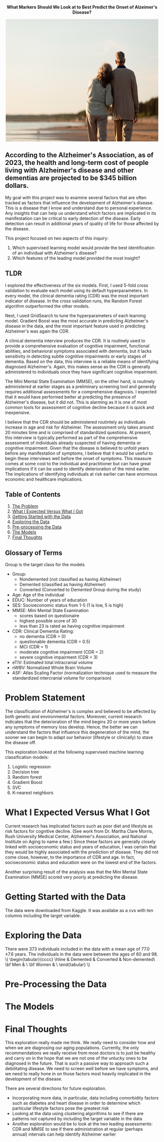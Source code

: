 


<p align="center"><strong> What Markers Should We Look at to Best Predict the Onset of Alzeimer's Disease?</strong></p>
<p align="center">
<img src="/alz/senior_couple.jpg?raw=true" width="500" height="400" alt="My Image">
<span style="font-size: small; text-align: right;">
</p>

## According to the Alzheimer's Association, as of 2023, the health and long-term cost of people living with Alzheimer's disease and other dementias are projected to be $345 billion dollars. 

My goal with this project was to examine several factors that are often tracked as factors that influence the development of Alzheimer's disease. This is a disease that I know and understand due to personal experience. Any insights that can help us understand which factors are implicated in its manifestation can be critical to early detection of the disease. Early detection can result in additional years of quality of life for those affected by the disease. 

This project focused on two aspects of this inquiry:
   1. Which supervised learning model would provide the best identification of an individual with Alzheimer's disease? 
   2. Which features of the leading model provided the most insight?


## TLDR
I explored the effectiveness of the six models. First, I used 5-fold cross validation to evaluate each model using its default hyperparameters. In every model, the clinical dementia rating (CDR) was the most important indicator of disease. In the cross validation runs, the Random Forest algorithm outperformed the other models. 

Next, I used GridSearch to tune the hyperparameters of each learning model. Gradient Boost was the most accurate in predicting Alzheimer's disease in the data, and the most important feature used in predicting Alzheimer's was again the CDR. 

A clinical dementia interview produces the CDR. It is routinely used to provide a comprehensive evaluation of cognitive impairment, functional abilities, and behavioral symptoms associated with dementia, but it lacks sensitivity in detecting subtle cognitive impairments or early stages of dementia. Based on the data, this interview is a reliable means of identifying diagnosed Alzheimer's. Again, this makes sense as the CDR is generally administered to individuals once they have significant cognitive impairment. 

The Mini Mental State Examination (MMSE), on the other hand, is routinely administered at earlier stages as a preliminary screening tool and generally requires additional assessments for a comprehensive diagnosis. I expected that it would have performed better at predicting the presence of Alzheimer's disease, but it did not. This is alarming as it is one of most common tools for assessment of cognitive decline because it is quick and inexpensive. 

I believe that the CDR should be administered routintely as individuals increase in age and risk for Alzheimer. The assessment only takes around 20 minutes time and is comprised of standardized questions.  At present, this interview is typically  performed as part of the comprehensive assessment of individuals already suspected of having dementia or cognitive impairment.  Given that the disease is believed to unfold years before any manifestation of symptoms, I believe that it would be useful to begin these interviews well before the onset of symptoms. This measure comes at some cost to the individual and practitioner but can have great implications if it can be used to identify deterioration of the mind earlier. The implications of identifying individuals at risk earlier can have enormous economic and healthcare implications. 


## Table of Contents

1. [The Problem](#Problem-Statement)
2. [What I Expected Versus What I Got](#What-I-Expected-Versus-What-I-Got)
3. [Getting Started with the Data](#Getting-Started-with-the-Data)
4. [Exploring the Data](#Exploring-the-Data)
5. [Pre-processing the Data](#Pre-processing-the-Data)
6. [The Models](#The-Models)
7. [Final Thoughts](#Final-Thoughts)


## Glossary of Terms

Group is the target class for the models

- Group: 
   - Nondemented (not classified as having Alzheimer)
   - Demented (classified as having Alzheimer)
   - Converted (Converted to Demented Group during the study)
- Age: Age of the individual
- EDUC: Number of years of education 
- SES: Socioeconomic status from 1-5 (1 is low, 5 is high)
- MMSE: Mini Mental State Examination 
    - scores based on questionaire
    - highest possible score of 30
    - less than 23 is rated as having cognitive impairment 
- CDR: Clinical Dementia Rating: 
    - no dementia (CDR = 0)
    - questionable dementia (CDR = 0.5)
    - MCI (CDR = 1)
    - moderate cognitive impairment (CDR = 2)
    - severe cognitive impairment (CDR = 3)
- eTIV: Estimated total intracranial volume
- nWBV: Normalized Whole Brain Volume
- ASF: Atlas Scaling Factor (normalization technique used to measure the standardized intercranial volume for comparison)


# Problem Statement 

The classification of Alzheimer's is complex and believed to be affected by both genetic and environmental factors. Moreover, current research indicates that the deterioration of the mind begins 20 or more years before any symptoms of memory loss develop. Hence, the better we can understand the factors that influence this degeneration of the mind, the sooner we can begin to adapt our behavior (lifestyle or clinically) to stave the disease off. 


This exploration looked at the following supervised machine learning classification models:
1. Logistic regression
2. Decision tree
3. Random forest
4. Gradient Boost
5. SVC
6. K-nearest neighbors

 

# What I Expected Versus What I Got

Current research has implicated factors such as poor diet and lifestyle as risk factors for cognitive decline. (See work from Dr. Martha Clare Morris, Rush University Medical Center, Alzheimer's Association, and National Institute on Aging to name a few.) Since these factors are generally closely linked with socioeconomic status and years of education, I was certain that they would be highly associated with the prediction of disease. They did not come close, however, to the importance of CDR and age. In fact, socioeconomic status and education were on the lowest end of the factors. 

Another surprising result of the analysis was that the Mini Mental State Examination (MMSE) scored very poorly at predicting the disease. 

# Getting Started with the Data

The data were downloaded from Kaggle. It was availabe as a cvs with ten columns including the target variable. 

# Exploring the Data

There were 373 individuals included in the data with a mean age of 77.0 $\pm 7.6$ years. The individuals in the data were between the ages of 60 and 98. 
\\(
   \begin{tabular}{cccc}
   \hline
    & Demented & Converted & Non-demented\\
   \bf Men & \\
   \bf Women & \\
   \end{tabular}
\\)

# Pre-Processing the Data

# The Models

# Final Thoughts
This exploration really made me think. We really need to consider how and when we are diagnosing our aging populations. Currently, the only recommendations we really receive from most doctors is to just be healthy and carry on in the hope that we are not one of the unlucky ones to be diagnosed in the future. That is such a passive way to approach such a debilitating disease. We need to screen well before we have symptoms, and we need to really hone in on those factors most heavily implicated in the development of the disease. 

There are several directions for future exploration.
- Incorporating more data, in particular, data including comorbidity factors such as diabetes and heart disease in order to determine which particular lifestyle factors pose the greatest risk
- Looking at the data using clustering algorithms to see if there are patterns not captured by including the target variable in the data
- Another exploration would be to look at the two leading assessments: CDR and MMSE to see if there administration at regular (perhaps annual) intervals can help identify Alzheimer earlier




